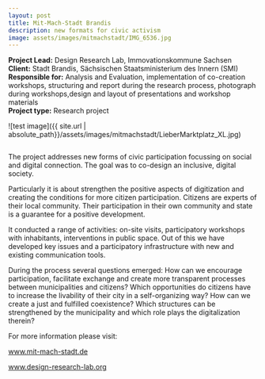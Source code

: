 ```yaml
---
layout: post
title: Mit-Mach-Stadt Brandis
description: new formats for civic activism
image: assets/images/mitmachstadt/IMG_6536.jpg
---
```


**Project Lead:** Design Research Lab, Immovationskommune Sachsen<br />
**Client:** Stadt Brandis,  Sächsischen Staatsministerium des Innern (SMI)<br />
**Responsible for:** Analysis and Evaluation, implementation of co-creation workshops, structuring and report during the research process, photograph during workshops,design and layout of presentations and workshop materials<br />
**Project type:** Research project

![test image]({{ site.url | absolute_path}}/assets/images/mitmachstadt/LieberMarktplatz_XL.jpg)

<div class="row">
    <div class="6u 12u$(small)">
         <div class="row 50% uniform">
		<div class="6u"><span class="image fit"><img src="{{ site.url | absolute_path}}/assets/images/mitmachstadt/IMG_5744_kl.jpg" alt="" /></span></div>
		<div class="6u"><span class="image fit"><img src="{{ site.url | absolute_path}}/assets/images/mitmachstadt/brandis1.jpg" alt="" /></span></div>
		 <span class="image fit"><img src="{{ site.url | absolute_path}}/assets/images/mitmachstadt/IMG_6536.jpg" alt="" /></span>
     <div class="6u"><span class="image fit"><img src="{{ site.url | absolute_path}}/assets/images/mitmachstadt/IMG_3802_b-300x176.jpg" alt="" /></span></div>
		<div class="6u"><span class="image fit"><img src="{{ site.url | absolute_path}}/assets/images/mitmachstadt/LieberMArktplatzEinwürfe-300x225.jpg" alt="" /></span></div>
</div>  
        </div>
	    <div class="6u 12u$(small)">
      <p>The project addresses new forms of civic participation focussing on social and digital connection. The goal was to co-design an inclusive, digital society.</p>
      <p>Particularly it is about strengthen the positive aspects of digitization and creating the conditions for more citizen participation. Citizens are experts of their local community. Their participation in their own community and state is a guarantee for a positive development.</p>
      <p>It conducted a range of activities: on-site visits, participatory workshops with inhabitants, interventions in public space. Out of this we have developed key issues and a participatory infrastructure with new and existing communication tools.</p>
      <p>During the process several questions emerged: How can we encourage participation, facilitate exchange and create more transparent processes between municipalities and citizens? Which opportunities do citizens have to increase the livability of their city in a self-organizing way? How can we create a just and fulfilled coexistence? Which structures can be strengthened by the municipality and which role plays the digitalization therein?</p>
      <p>For more information please visit: <br />
      <p><a target="_blank" href="http://mit-mach-stadt.de/">www.mit-mach-stadt.de</a></p>
      <p><a target="_blank" href="http://www.design-research-lab.org/projects/mit-mach-handbuch/">www.design-research-lab.org</a></p>



